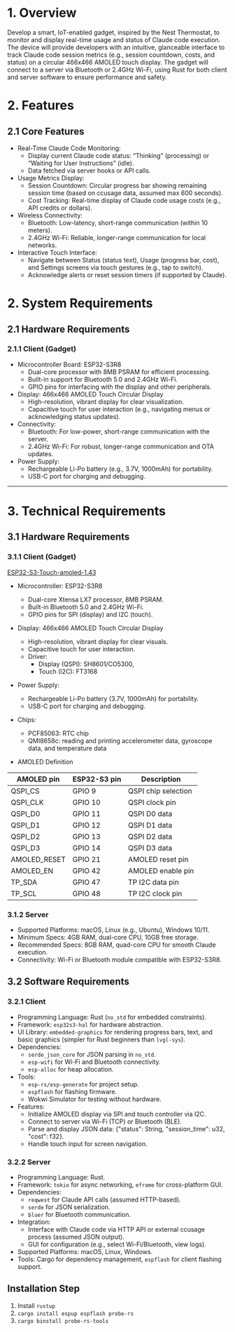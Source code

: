 # 1. Overview
Develop a smart, IoT-enabled gadget, inspired by the Nest Thermostat, to monitor and display real-time usage and status of Claude code execution. The device will provide developers with an intuitive, glanceable interface to track Claude code session metrics (e.g., session countdown, costs, and status) on a circular 466x466 AMOLED touch display. The gadget will connect to a server via Bluetooth or 2.4GHz Wi-Fi, using Rust for both client and server software to ensure performance and safety.


# 2. Features
## 2.1 Core Features
- Real-Time Claude Code Monitoring:
  - Display current Claude code status: “Thinking” (processing) or “Waiting for User Instructions” (idle).
  - Data fetched via server hooks or API calls.
- Usage Metrics Display:
  - Session Countdown: Circular progress bar showing remaining session time (based on ccusage data, assumed max 600 seconds).
  - Cost Tracking: Real-time display of Claude code usage costs (e.g., API credits or dollars).
- Wireless Connectivity:
  - Bluetooth: Low-latency, short-range communication (within 10 meters).
  - 2.4GHz Wi-Fi: Reliable, longer-range communication for local networks.
- Interactive Touch Interface:
  - Navigate between Status (status text), Usage (progress bar, cost), and Settings screens via touch gestures (e.g., tap to switch).
  - Acknowledge alerts or reset session timers (if supported by Claude).




# 2. System Requirements
## 2.1 Hardware Requirements
### 2.1.1 Client (Gadget)
- Microcontroller Board: ESP32-S3R8
  - Dual-core processor with 8MB PSRAM for efficient processing.
  - Built-in support for Bluetooth 5.0 and 2.4GHz Wi-Fi.
  - GPIO pins for interfacing with the display and other peripherals.
- Display: 466x466 AMOLED Touch Circular Display
  - High-resolution, vibrant display for clear visualization.
  - Capacitive touch for user interaction (e.g., navigating menus or acknowledging status updates).
- Connectivity:
  - Bluetooth: For low-power, short-range communication with the server.
  - 2.4GHz Wi-Fi: For robust, longer-range communication and OTA updates.
- Power Supply:
  - Rechargeable Li-Po battery (e.g., 3.7V, 1000mAh) for portability.
  - USB-C port for charging and debugging.

---

# 3. Technical Requirements
## 3.1 Hardware Requirements
### 3.1.1 Client (Gadget)
[ESP32-S3-Touch-amoled-1.43](https://www.waveshare.net/wiki/ESP32-S3-Touch-AMOLED-1.43)
- Microcontroller: ESP32-S3R8
  - Dual-core Xtensa LX7 processor, 8MB PSRAM.
  - Built-in Bluetooth 5.0 and 2.4GHz Wi-Fi.
  - GPIO pins for SPI (display) and I2C (touch).
- Display: 466x466 AMOLED Touch Circular Display
  - High-resolution, vibrant display for clear visuals.
  - Capacitive touch for user interaction.
  - Driver: 
    - Display (QSPI): SH8601/CO5300, 
    - Touch (I2C): FT3168 
- Power Supply:
  - Rechargeable Li-Po battery (3.7V, 1000mAh) for portability.
  - USB-C port for charging and debugging.
- Chips:
  - PCF85063: RTC chip
  - QMI8658c: reading and printing accelerometer data, gyroscope data, and temperature data

- AMOLED Definition

| AMOLED pin |	ESP32-S3 pin |	Description |
|---|---|---|
|QSPI_CS |	GPIO 9 | QSPI chip selection
|QSPI_CLK | GPIO 10 | QSPI clock pin
|QSPI_D0 | GPIO 11 | QSPI D0 data
|QSPI_D1 | GPIO 12 | QSPI D1 data
|QSPI_D2 | GPIO 13 | QSPI D2 data
|QSPI_D3 | GPIO 14 | QSPI D3 data
|AMOLED_RESET | GPIO 21 |	AMOLED reset pin
|AMOLED_EN | GPIO 42 |	AMOLED enable pin
|TP_SDA |	GPIO 47 |	TP I2C data pin
|TP_SCL |	GPIO 48 |	TP I2C clock pin


### 3.1.2 Server
  - Supported Platforms: macOS, Linux (e.g., Ubuntu), Windows 10/11.
  - Minimum Specs: 4GB RAM, dual-core CPU, 10GB free storage.
  - Recommended Specs: 8GB RAM, quad-core CPU for smooth Claude execution.
  - Connectivity: Wi-Fi or Bluetooth module compatible with ESP32-S3R8.



## 3.2 Software Requirements
### 3.2.1 Client
- Programming Language: Rust (`no_std` for embedded constraints).
- Framework: `esp32s3-hal` for hardware abstraction.
- UI Library: `embedded-graphics` for rendering progress bars, text, and basic graphics (simpler for Rust beginners than `lvgl-sys`).
- Dependencies:
  - `serde_json_core` for JSON parsing in `no_std`.
  - `esp-wifi` for Wi-Fi and Bluetooth connectivity.
  - `esp-alloc` for heap allocation.
- Tools:
  - `esp-rs/esp-generate` for project setup.
  - `espflash` for flashing firmware.
  - Wokwi Simulator for testing without hardware.
- Features:
  - Initialize AMOLED display via SPI and touch controller via I2C.
  - Connect to server via Wi-Fi (TCP) or Bluetooth (BLE).
  - Parse and display JSON data: {"status": String, "session_time": u32, "cost": f32}.
  - Handle touch input for screen navigation.
### 3.2.2 Server
- Programming Language: Rust.
- Framework: `tokio` for async networking, `eframe` for cross-platform GUI.
- Dependencies:
  - `reqwest` for Claude API calls (assumed HTTP-based).
  - `serde` for JSON serialization.
  - `bluer` for Bluetooth communication.
- Integration:
  - Interface with Claude code via HTTP API or external ccusage process (assumed JSON output).
  - GUI for configuration (e.g., select Wi-Fi/Bluetooth, view logs).
- Supported Platforms: macOS, Linux, Windows.
- Tools: Cargo for dependency management, `espflash` for client flashing support.










## Installation Step
1. Install `rustup`
2. `cargo install espup espflash probe-rs`
3. `cargo binstall probe-rs-tools`
